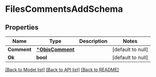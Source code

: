 # FilesCommentsAddSchema

## Properties
Name | Type | Description | Notes
------------ | ------------- | ------------- | -------------
**Comment** | [***ObjsComment**](objs_comment.md) |  | [default to null]
**Ok** | **bool** |  | [default to null]

[[Back to Model list]](../README.md#documentation-for-models) [[Back to API list]](../README.md#documentation-for-api-endpoints) [[Back to README]](../README.md)


